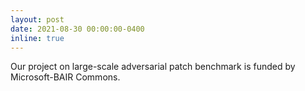 ```yaml
---
layout: post
date: 2021-08-30 00:00:00-0400
inline: true
---
```


Our project on large-scale adversarial patch benchmark is funded by Microsoft-BAIR Commons.
